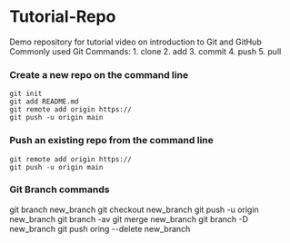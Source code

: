 # Tutorial-Repo
  Demo repository for tutorial video on introduction to Git and GitHub
  Commonly used Git Commands:
    1. clone
    2. add
    3. commit
    4. push
    5. pull

### Create a new repo on the command line
    git init
    git add README.md
    git remote add origin https://
    git push -u origin main


### Push an existing repo from the command line
    git remote add origin https://
    git push -u origin main


### Git Branch commands
	
git branch new_branch
git checkout  new_branch
git push -u origin  new_branch
git branch -av
git merge  new_branch
git branch -D  new_branch
git push oring --delete  new_branch